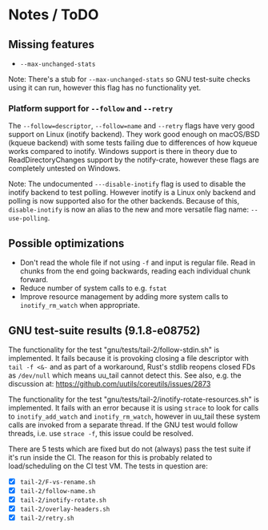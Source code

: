 <!-- spell-checker:ignore markdownlint ; (misc) backends kqueue Testsuite ksyms stdlib -->

# Notes / ToDO

## Missing features

* `--max-unchanged-stats`

Note:
There's a stub for `--max-unchanged-stats` so GNU test-suite checks using it
can run, however this flag has no functionality yet.

### Platform support for `--follow` and `--retry`

The `--follow=descriptor`, `--follow=name` and `--retry` flags have very good
support on Linux (inotify backend).
They work good enough on macOS/BSD (kqueue backend) with some tests failing due
to differences of how kqueue works compared to inotify.
Windows support is there in theory due to ReadDirectoryChanges support by the
notify-crate, however these flags are completely untested on Windows.

Note:
The undocumented `---disable-inotify` flag is used to disable the inotify
backend to test polling.
However inotify is a Linux only backend and polling is now supported also
for the other backends.
Because of this, `disable-inotify` is now an alias to the new and more versatile
flag name: `--use-polling`.

## Possible optimizations

* Don't read the whole file if not using `-f` and input is regular file.
  Read in chunks from the end going backwards, reading each individual chunk
  forward.
* Reduce number of system calls to e.g. `fstat`
* Improve resource management by adding more system calls to `inotify_rm_watch`
  when appropriate.

## GNU test-suite results (9.1.8-e08752)

The functionality for the test "gnu/tests/tail-2/follow-stdin.sh" is implemented.
It fails because it is provoking closing a file descriptor with `tail -f <&-`
and as part of a workaround, Rust's stdlib reopens closed FDs as `/dev/null`
which means uu_tail cannot detect this.
See also, e.g. the discussion at:
<https://github.com/uutils/coreutils/issues/2873>

The functionality for the test "gnu/tests/tail-2/inotify-rotate-resources.sh"
is implemented.
It fails with an error because it is using `strace` to look for calls to
`inotify_add_watch` and `inotify_rm_watch`,
however in uu_tail these system calls are invoked from a separate thread.
If the GNU test would follow threads, i.e. use `strace -f`, this issue could be
resolved.

There are 5 tests which are fixed but do not (always) pass the test suite
if it's run inside the CI.
The reason for this is probably related to load/scheduling on the CI test VM.
The tests in question are:

* [x] `tail-2/F-vs-rename.sh`
* [x] `tail-2/follow-name.sh`
* [x] `tail-2/inotify-rotate.sh`
* [x] `tail-2/overlay-headers.sh`
* [x] `tail-2/retry.sh`
